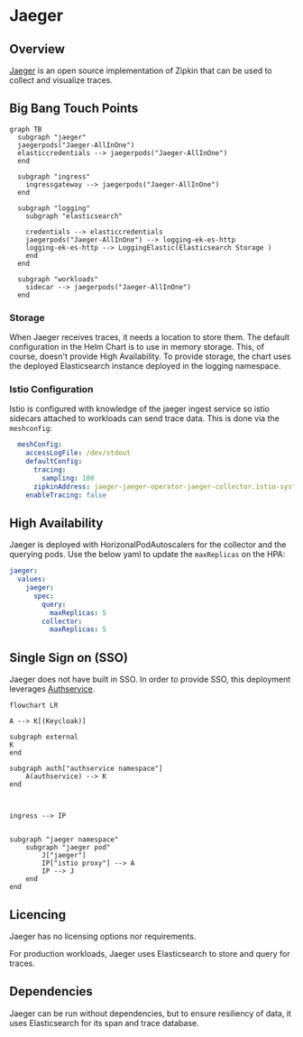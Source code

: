 # Jaeger

## Overview

[Jaeger](https://www.jaegertracing.io/) is an open source implementation of Zipkin that can be used to collect and visualize traces.

## Big Bang Touch Points

```mermaid
graph TB
  subgraph "jaeger"
  jaegerpods("Jaeger-AllInOne")
  elasticcredentials --> jaegerpods("Jaeger-AllInOne")
  end      

  subgraph "ingress"
    ingressgateway --> jaegerpods("Jaeger-AllInOne")
  end

  subgraph "logging"
    subgraph "elasticsearch"
    
    credentials --> elasticcredentials
    jaegerpods("Jaeger-AllInOne") --> logging-ek-es-http
    logging-ek-es-http --> LoggingElastic(Elasticsearch Storage )
    end
  end

  subgraph "workloads"
    sidecar --> jaegerpods("Jaeger-AllInOne")
  end
```

### Storage

When Jaeger receives traces, it needs a location to store them.  The default configuration in the Helm Chart is to use in memory storage.  This, of course, doesn't provide High Availability.  To provide storage, the chart uses the deployed Elasticsearch instance deployed in the logging namespace.

### Istio Configuration

Istio is configured with knowledge of the jaeger ingest service so istio sidecars attached to workloads can send trace data.  This is done via the `meshconfig`:

```yaml
  meshConfig:
    accessLogFile: /dev/stdout
    defaultConfig:
      tracing:
        sampling: 100
      zipkinAddress: jaeger-jaeger-operator-jaeger-collector.istio-system.svc:9411
    enableTracing: false
```

## High Availability

Jaeger is deployed with HorizonalPodAutoscalers for the collector and the querying pods.  Use the below yaml to update the `maxReplicas` on the HPA:

```yaml
jaeger:
  values:
    jaeger:
      spec:
        query:
          maxReplicas: 5
        collector:
          maxReplicas: 5
```

## Single Sign on (SSO)

Jaeger does not have built in SSO.  In order to provide SSO, this deployment leverages [Authservice](https://github.com/istio-ecosystem/authservice).

```mermaid
flowchart LR

A --> K[(Keycloak)]

subgraph external
K
end

subgraph auth["authservice namespace"]
    A(authservice) --> K
end



ingress --> IP


subgraph "jaeger namespace"
    subgraph "jaeger pod"
        J["jaeger"]
        IP["istio proxy"] --> A
        IP --> J
    end
end    

```

## Licencing

Jaeger has no licensing options nor requirements.

For production workloads, Jaeger uses Elasticsearch to store and query for traces.  

## Dependencies

Jaeger can be run without dependencies, but to ensure resiliency of data, it uses Elasticsearch for its span and trace database.
